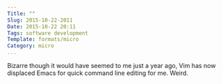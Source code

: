 ```yaml
---
Title: ""
Slug: 2015-10-22-2011
Date: 2015-10-22 20:11
Tags: software development
Template: formats/micro
Category: micro
...
```


Bizarre though it would have seemed to me just a year ago, Vim has now displaced
Emacs for quick command line editing for me. Weird.